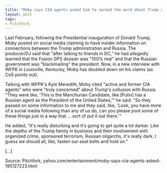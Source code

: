 ```yaml
---
title: "Moby says CIA agents asked him to spread the word about Trump and Russia"
layout: post
tags:
- Pitchfork
---
```


Last February, following the Presidential inauguration of Donald Trump, Moby posted on social media claiming to have insider information on connections between the Trump administration and Russia. The producer/DJ said that "after talking to friends in DC," he had allegedly learned that the Fusion GPS dossier was "100% real" and that the Russian government was "blackmailing" the president. Now, in a new interview with WFPK in Louisville, Kentucky, Moby has doubled down on his claims (as CoS points out).

Talking with WFPK's Kyle Meredith, Moby cited "active and former CIA agents" who were "truly concerned" about Trump's collusion with Russia. "They were like, 'This is the Manchurian Candidate, like \[Putin\] has a Russian agent as the President of the United States,'" he said. "So they passed on some information to me and they said, like, 'Look, you have more of a social media following than any of us do, can you please post some of these things just in a way that ... sort of put it out there.'"

He added, "It's really disturbing and it's going to get quite a lot darker. Like the depths of the Trump family in business and their involvement with organized crime, sponsored terrorism, Russian oligarchs, it's really dark. I guess we should all, like, fasten our seat belts and hold on."

\[...\]

Source: Pitchfork, yahoo.com/entertainment/moby-says-cia-agents-asked-195127223.html
